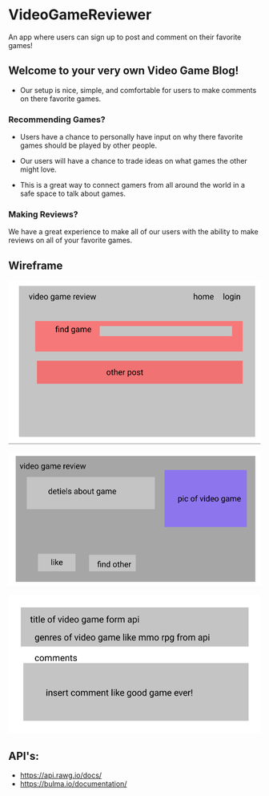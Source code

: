 # VideoGameReviewer
An app where users can sign up to post and comment on their favorite games!

## Welcome to your very own Video Game Blog!

* Our setup is nice, simple, and comfortable for users to make comments on there
favorite games. 

### Recommending Games?

* Users have a chance to personally have input on why there favorite games should be
played by other people.

* Our users will have a chance to trade ideas on what games the other might love.

* This is a great way to connect gamers from all around the world in a safe space
to talk about games.

### Making Reviews?

We have a great experience to make all of our users with the ability to make 
reviews on all of your favorite games.

## Wireframe
![screenshot of the wireframe](assets/images/wireframe-pro2-screenshot1.png)

![screenshot of the wireframe](assets/images/wireframe-pro2-screenshot2.png)

![screenshot of the wireframe](assets/images/wireframe-pro-screenshot-3.png)

## API's:

* https://api.rawg.io/docs/
* https://bulma.io/documentation/
